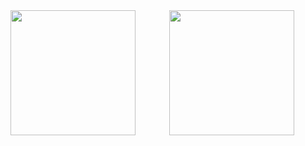 <div align="center">
  <img align="left" height="200px" src="https://github-readme-stats.vercel.app/api?username=HibiKier&include_all_commits=true&count_private-true&custom_title=HibiKier%20GitHub%20Stats&line_height=30&show_icons=true&hide_border=true&bg_color=192133&title_color=efb752&icon_color=efb752&text_color=70bed9" />
  <img height="200px" src="https://github-readme-stats.vercel.app/api/top-langs/?username=HibiKier&layout=compact&langs_count=6&text_color=70bed9&icon_color=fff&title_color=efb752&bg_color=192133&theme=graywhite" />
</div>
